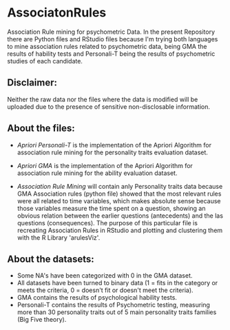 # AssociatonRules
Association Rule mining for psychometric Data. In the present Repository there are Python files and RStudio files because I'm trying both languages to mine association rules related to psychometric data, being GMA the results of hability tests and Personali-T being the results of psychometric studies of each candidate.

## Disclaimer:
Neither the raw data nor the files where the data is modified will be uploaded due to the presence of sensitive non-disclosable information.

## About the files:
- *Apriori Personali-T* is the implementation of the Apriori Algorithm for association rule mining for the personality traits evaluation dataset.

- *Apriori GMA* is the implementation of the Apriori Algorithm for association rule mining for the ability evaluation dataset.

- *Association Rule Mining* will contain anly Personality traits data because GMA Association rules (python file) showed that the most relevant rules were all related to time variables, which makes absolute sense because those variables measure the time spent on a question, showing an obvious relation between the earlier questions (antecedents) and the las questions (consequences). The purpose of this particular file is recreating Association Rules in RStudio and plotting and clustering them with the R Library 'arulesViz'.

## About the datasets:
- Some NA's have been categorized with 0 in the GMA dataset.
- All datasets have been turned to binary data (1 = fits in the category or meets the criteria, 0 = doesn't fit or doesn't meet the criteria).
- GMA contains the results of psychological hability tests.
- Personali-T contains the results of Psychometric testing, measuring more than 30 personality traits out of 5 main personality traits families (Big Five theory).
